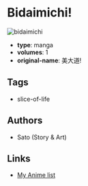 # Bidaimichi!

![bidaimichi](https://cdn.myanimelist.net/images/manga/3/44075.jpg)

-   **type**: manga
-   **volumes**: 1
-   **original-name**: 美大道!

## Tags

-   slice-of-life

## Authors

-   Sato (Story & Art)

## Links

-   [My Anime list](https://myanimelist.net/manga/27333/Bidaimichi)
